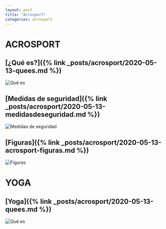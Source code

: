 ```yaml
---
layout: post
title: "Acrosport"
categories: acrosport
---
```

# ACROSPORT

## [¿Qué es?]({% link _posts/acrosport/2020-05-13-quees.md %})
![Qué es](../images/acrosport_quees_pestana.jpg)

## [Medidas de seguridad]({% link _posts/acrosport/2020-05-13-medidasdeseguridad.md %})
![Medidas de seguridad](../images/acrosport_medidasdeseguridad_pestana.jpg)

## [Figuras]({% link _posts/acrosport/2020-05-13-acrosport-figuras.md %})
![Figuras](../images/acrosport_figuras_pestana.jpg)

# YOGA

## [Yoga]({% link _posts/acrosport/2020-05-13-quees.md %})
![Qué es](../images/yoga_portada.jpg)
